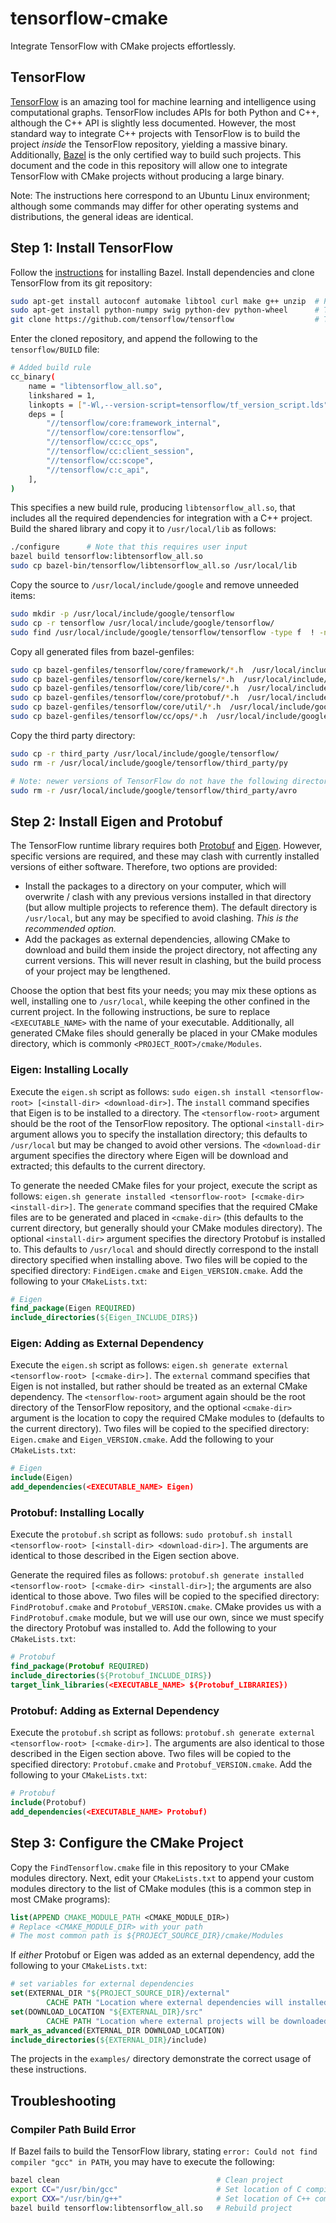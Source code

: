 # tensorflow-cmake
Integrate TensorFlow with CMake projects effortlessly.

## TensorFlow
[TensorFlow](https://www.tensorflow.org/) is an amazing tool for machine learning and intelligence using computational graphs.
TensorFlow includes APIs for both Python and C++, although the C++ API is slightly less documented. However, the most standard
way to integrate C++ projects with TensorFlow is to build the project *inside* the TensorFlow repository, yielding a massive binary.
Additionally, [Bazel](http://www.bazel.io/) is the only certified way to build such projects. This document and the code in this
repository will allow one to integrate TensorFlow with CMake projects without producing a large binary.

Note: The instructions here correspond to an Ubuntu Linux environment; although some commands may differ for other operating systems and distributions, the general ideas are identical.

## Step 1: Install TensorFlow
Follow the [instructions](http://www.bazel.io/docs/install.html) for installing Bazel.  Install dependencies and clone
TensorFlow from its git repository:
```bash
sudo apt-get install autoconf automake libtool curl make g++ unzip  # Protobuf Dependencies
sudo apt-get install python-numpy swig python-dev python-wheel      # TensorFlow Dependencies
git clone https://github.com/tensorflow/tensorflow                  # TensorFlow
```
Enter the cloned repository, and append the following to the `tensorflow/BUILD` file:
```bash
# Added build rule
cc_binary(
    name = "libtensorflow_all.so",
    linkshared = 1,
    linkopts = ["-Wl,--version-script=tensorflow/tf_version_script.lds"], # Remove this line if you are using MacOS
    deps = [
        "//tensorflow/core:framework_internal",
        "//tensorflow/core:tensorflow",
        "//tensorflow/cc:cc_ops",
        "//tensorflow/cc:client_session",
        "//tensorflow/cc:scope",
        "//tensorflow/c:c_api",
    ],
)
```
This specifies a new build rule, producing `libtensorflow_all.so`, that includes all the required dependencies for integration
with a C++ project. Build the shared library and copy it to `/usr/local/lib` as follows:
```bash
./configure      # Note that this requires user input
bazel build tensorflow:libtensorflow_all.so
sudo cp bazel-bin/tensorflow/libtensorflow_all.so /usr/local/lib
```
Copy the source to `/usr/local/include/google` and remove unneeded items:
```bash
sudo mkdir -p /usr/local/include/google/tensorflow
sudo cp -r tensorflow /usr/local/include/google/tensorflow/
sudo find /usr/local/include/google/tensorflow/tensorflow -type f  ! -name "*.h" -delete
```
Copy all generated files from bazel-genfiles:
```bash
sudo cp bazel-genfiles/tensorflow/core/framework/*.h  /usr/local/include/google/tensorflow/tensorflow/core/framework
sudo cp bazel-genfiles/tensorflow/core/kernels/*.h  /usr/local/include/google/tensorflow/tensorflow/core/kernels
sudo cp bazel-genfiles/tensorflow/core/lib/core/*.h  /usr/local/include/google/tensorflow/tensorflow/core/lib/core
sudo cp bazel-genfiles/tensorflow/core/protobuf/*.h  /usr/local/include/google/tensorflow/tensorflow/core/protobuf
sudo cp bazel-genfiles/tensorflow/core/util/*.h  /usr/local/include/google/tensorflow/tensorflow/core/util
sudo cp bazel-genfiles/tensorflow/cc/ops/*.h  /usr/local/include/google/tensorflow/tensorflow/cc/ops
```
Copy the third party directory:
```bash
sudo cp -r third_party /usr/local/include/google/tensorflow/
sudo rm -r /usr/local/include/google/tensorflow/third_party/py

# Note: newer versions of TensorFlow do not have the following directory
sudo rm -r /usr/local/include/google/tensorflow/third_party/avro
```


## Step 2: Install Eigen and Protobuf
The TensorFlow runtime library requires both [Protobuf](https://developers.google.com/protocol-buffers/) and [Eigen](http://eigen.tuxfamily.org/index.php?title=Main_Page).
However, specific versions are required, and these may clash with currently installed versions of either software. Therefore, two options are
provided:

- Install the packages to a directory on your computer, which will overwrite / clash with any previous versions installed in that directory (but allow multiple projects to reference them).
The default directory is `/usr/local`, but any may be specified to avoid clashing. *This is the recommended option.*
- Add the packages as external dependencies, allowing CMake to download and build them inside the project directory, not affecting any current versions.  This will never result in clashing,
but the build process of your project may be lengthened.

Choose the option that best fits your needs; you may mix these options as well, installing one to `/usr/local`, while keeping the other confined in the current project. In the following 
instructions, be sure to replace `<EXECUTABLE_NAME>` with the name of your executable. Additionally, all generated CMake files should generally be placed in your CMake modules directory, 
which is commonly `<PROJECT_ROOT>/cmake/Modules`.

### Eigen: Installing Locally
Execute the `eigen.sh` script as follows: `sudo eigen.sh install <tensorflow-root> [<install-dir> <download-dir>]`. The `install` command specifies that Eigen is to be installed to 
a directory. The `<tensorflow-root>` argument should be the root of the TensorFlow repository. The optional `<install-dir>` argument allows you to specify the installation directory;
this defaults to `/usr/local` but may be changed to avoid other versions. The `<download-dir` argument specifies the directory where Eigen will be download and extracted; this defaults
to the current directory.  

To generate the needed CMake files for your project, execute the script as follows: `eigen.sh generate installed <tensorflow-root> [<cmake-dir> <install-dir>]`. The `generate` command specifies that the 
required CMake files are to be generated and placed in `<cmake-dir>` (this defaults to the current directory, but generally should your CMake modules directory). The optional `<install-dir>`
argument specifies the directory Protobuf is installed to. This defaults to `/usr/local` and should directly correspond to the install directory specified when installing above. Two files
will be copied to the specified directory: `FindEigen.cmake` and `Eigen_VERSION.cmake`. Add the following to your `CMakeLists.txt`:
```CMake
# Eigen
find_package(Eigen REQUIRED)
include_directories(${Eigen_INCLUDE_DIRS})
```

### Eigen: Adding as External Dependency
Execute the `eigen.sh` script as follows: `eigen.sh generate external <tensorflow-root> [<cmake-dir>]`. The `external` command specifies that Eigen is not
installed, but rather should be treated as an external CMake dependency. The `<tensorflow-root>` argument again should be the root directory of the TensorFlow repository,
and the optional `<cmake-dir>` argument is the location to copy the required CMake modules to (defaults to the current directory). Two files will be copied
to the specified directory: `Eigen.cmake` and `Eigen_VERSION.cmake`. Add the following to your `CMakeLists.txt`:
```CMake
# Eigen
include(Eigen)
add_dependencies(<EXECUTABLE_NAME> Eigen)
```


### Protobuf: Installing Locally
Execute the `protobuf.sh` script as follows: `sudo protobuf.sh install <tensorflow-root> [<install-dir> <download-dir>]`.  The arguments are identical to those described in the Eigen
section above.  

Generate the required files as follows: `protobuf.sh generate installed <tensorflow-root> [<cmake-dir> <install-dir>]`; the arguments are also identical to those above. 
Two files will be copied to the specified directory: `FindProtobuf.cmake` and `Protobuf_VERSION.cmake`. CMake provides us with a `FindProtobuf.cmake`
module, but we will use our own, since we must specify the directory Protobuf was installed to. Add the following to your `CMakeLists.txt`:
```CMake
# Protobuf
find_package(Protobuf REQUIRED)
include_directories(${Protobuf_INCLUDE_DIRS})
target_link_libraries(<EXECUTABLE_NAME> ${Protobuf_LIBRARIES})
```

### Protobuf: Adding as External Dependency
Execute the `protobuf.sh` script as follows: `protobuf.sh generate external <tensorflow-root> [<cmake-dir>]`. The arguments are also identical to those described in the Eigen
section above. Two files will be copied to the specified directory: `Protobuf.cmake` and `Protobuf_VERSION.cmake`. Add the following to your `CMakeLists.txt`:
```CMake
# Protobuf
include(Protobuf)
add_dependencies(<EXECUTABLE_NAME> Protobuf)
```

## Step 3: Configure the CMake Project

Copy the `FindTensorflow.cmake` file in this repository to your CMake modules directory.
Next, edit your `CMakeLists.txt` to append your custom modules directory to the list of CMake modules (this is a common step in most CMake programs):
```CMake
list(APPEND CMAKE_MODULE_PATH <CMAKE_MODULE_DIR>)
# Replace <CMAKE_MODULE_DIR> with your path
# The most common path is ${PROJECT_SOURCE_DIR}/cmake/Modules
```
If *either* Protobuf or Eigen was added as an external dependency, add the following to your `CMakeLists.txt`:
```CMake
# set variables for external dependencies
set(EXTERNAL_DIR "${PROJECT_SOURCE_DIR}/external"
        CACHE PATH "Location where external dependencies will installed")
set(DOWNLOAD_LOCATION "${EXTERNAL_DIR}/src"
        CACHE PATH "Location where external projects will be downloaded")
mark_as_advanced(EXTERNAL_DIR DOWNLOAD_LOCATION)
include_directories(${EXTERNAL_DIR}/include)
```

The projects in the `examples/` directory demonstrate the correct usage of these instructions.

## Troubleshooting

### Compiler Path Build Error
If Bazel fails to build the TensorFlow library, stating `error: Could not find compiler "gcc" in PATH`, you may have to execute the following:
```bash
bazel clean                                   # Clean project
export CC="/usr/bin/gcc"                      # Set location of C compiler
export CXX="/usr/bin/g++"                     # Set location of C++ compiler
bazel build tensorflow:libtensorflow_all.so   # Rebuild project
```

